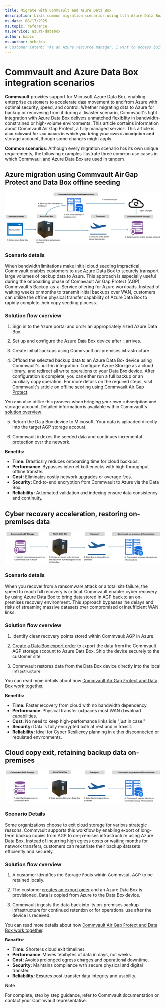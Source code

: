 ```yaml
---
title: Migrate with Commvault and Azure Data Box
description: Lists common migration scenarios using both Azure Data Box and Commvault Air Gap Protect.
ms.date: 08/17/2025
ms.topic: reference
ms.service: azure-databox
author: bapic
ms.author: bchakra
# Customer intent: "As an Azure resource manager, I want to access built-in policy definitions for Azure Data Box, so that I can implement governance and compliance measures effectively across my resources."
---
```


<!--
Initial score: 68 (770/28)
Current score: 100 (826/0)
-->

# Commvault and Azure Data Box integration scenarios

**Commvault** provides support for Microsoft Azure Data Box, enabling enterprise customers to accelerate data movement to and from Azure with optimal security, speed, and control. Whether migrating data to Azure for backup or recovering from it during a disaster scenario, Commvault's tight integration with Azure Data Box delivers unmatched flexibility in bandwidth-constrained or high-volume environments. This article contains information about Commvault Air Gap Protect, a fully managed service. This article is also relevant for use cases in which you bring your own subscription and storage account, though some changes might apply.

**Common scenarios**: Although every migration scenario has its own unique requirements, the following examples illustrate three common use cases in which Commvault and Azure Data Box are used in tandem.

## Azure migration using Commvault Air Gap Protect and Data Box offline seeding

![A diagram workflow of Migration to Azure storage with Commvault and Azure Data Box.](media/migrate-commvault-and-data-box/use-case-1.png)

### Scenario details

When bandwidth limitations make initial cloud seeding impractical, Commvault enables customers to use Azure Data Box to securely transport large volumes of backup data to Azure. This approach is especially useful during the onboarding phase of Commvault Air Gap Protect (AGP), Commvault's Backup-as-a-Service offering for Azure workloads. Instead of waiting weeks or months to transmit initial backups over WAN, customers can utilize the offline physical transfer capability of Azure Data Box to rapidly complete their copy seeding process.

### Solution flow overview

1. Sign in to the Azure portal and order an appropriately sized Azure Data Box.

2. Set up and configure the Azure Data Box device after it arrives.

3. Create initial backups using Commvault on-premises infrastructure.

4. Offload the selected backup data to an Azure Data Box device using Commvault's built-in integration. Configure Azure Storage as a cloud library, and redirect all write operations to your Data Box device. After configuration is complete, you can either run a full backup or an auxiliary copy operation. For more details on the required steps, visit Commvault's article on [offline seeding using Commvault Air Gap Protect](https://documentation.commvault.com/2024e/essential/seeding_air_gap_protect.html).

You can also utilize this process when bringing your own subscription and storage account. Detailed information is available within Commvault's [solution overview](https://documentation.commvault.com/2023e/expert/migrating_data_to_microsoft_azure_using_azure_data_box.html).

5. Return the Data Box device to Microsoft. Your data is uploaded directly into the target AGP storage account.

6. Commvault indexes the seeded data and continues incremental protection over the network.

**Benefits:**

- **Time:** Drastically reduces onboarding time for cloud backups.
- **Performance:** Bypasses internet bottlenecks with high-throughput offline transfer.
- **Cost:** Eliminates costly network upgrades or overage fees.
- **Security:** End-to-end encryption from Commvault to Azure via the Data Box.
- **Reliability:** Automated validation and indexing ensure data consistency and continuity.

## Cyber recovery acceleration, restoring on-premises data

![A diagram workflow of cyber resilience with Commvault and Azure Data Box.](media/migrate-commvault-and-data-box/use-case-2.png)

### Scenario details

When you recover from a ransomware attack or a total site failure, the speed to reach full recovery is critical. Commvault enables cyber recovery by using Azure Data Box to bring data stored in AGP back to an on-premises recovery environment. This approach bypasses the delays and risks of streaming massive datasets over compromised or insufficient WAN links.

### Solution flow overview

1. Identify clean recovery points stored within Commvault AGP in Azure.

2. [Create a Data Box export order](data-box-deploy-export-ordered.md) to export the data from the Commvault AGP storage account to Azure Data Box. Ship the device securely to the customer site.

3. Commvault restores data from the Data Box device directly into the local infrastructure.

You can read more details about how [Commvault Air Gap Protect and Data Box work together](https://documentation.commvault.com/2024e/essential/seeding_air_gap_protect.html).

**Benefits:**

- **Time:** Faster recovery from cloud with no bandwidth dependency.
- **Performance:** Physical transfer outpaces most WAN download capabilities.
- **Cost:** No need to keep high-performance links idle "just in case."
- **Security:** Data is fully encrypted both at rest and in transit.
- **Reliability:** Ideal for Cyber Resiliency planning in either disconnected or regulated environments.

## Cloud copy exit, retaining backup data on-premises

![A diagram of backup movement for cloud exit.](media/migrate-commvault-and-data-box/use-case-3.png)

### Scenario Details

Some organizations choose to exit cloud storage for various strategic reasons. Commvault supports this workflow by enabling export of long-term backup copies from AGP to on-premises infrastructure using Azure Data Box. Instead of incurring high egress costs or waiting months for network transfers, customers can repatriate their backup datasets efficiently and securely.

### Solution flow overview

1. A customer identifies the Storage Pools within Commvault AGP to be retained locally.

2. The customer [creates an export order](/azure/databox/data-box-deploy-export-ordered) and an Azure Data Box is provisioned. Data is copied from Azure to the Data Box device.

3. Commvault ingests the data back into its on-premises backup infrastructure for continued retention or for operational use after the device is received.

You can read more details about how [Commvault Air Gap Protect and Data Box work together](https://documentation.commvault.com/2024e/essential/seeding_air_gap_protect.html).

**Benefits:**

- **Time:** Shortens cloud exit timelines.
- **Performance:** Moves tebibytes of data in days, not weeks.
- **Cost:** Avoids prolonged egress charges and operational downtime.
- **Security:** Maintains compliance with secure physical and digital transfer.
- **Reliability:** Ensures post-transfer data integrity and usability.

> [!NOTE]
> For complete, step by step guidance, refer to Commvault documentation or contact your Commvault representative.
